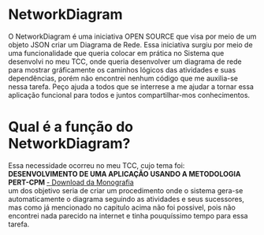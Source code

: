 <h1>NetworkDiagram</h1>

O NetworkDiagram é uma iniciativa OPEN SOURCE que visa por meio de um objeto JSON criar um Diagrama de Rede.
Essa iniciativa surgiu por meio de uma funcionalidade que queria colocar em prática no Sistema que desenvolvi no meu TCC, onde queria desenvolver um diagrama de rede para mostrar gráficamente os caminhos lógicos das atividades e suas dependências, porém não encontrei nenhum código que me auxilia-se nessa tarefa.
Peço ajuda a todos que se interrese a me ajudar a tornar essa aplicação funcional para todos e juntos compartilhar-mos conhecimentos. <br>

<h1>Qual é a função do NetworkDiagram?</h1>

Essa necessidade ocorreu no meu TCC, cujo tema foi: <br>
<b>DESENVOLVIMENTO DE UMA APLICAÇÃO USANDO A METODOLOGIA PERT-CPM </b>
<a href="https://drive.google.com/file/d/0B9oyzaq9FaLXZW1nbTJFaDZJSXhnb2VNaDhzZ1I0bzBHcTgw/view?usp=sharing"> - Download da Monografia </a> <br> 
um dos objetivo seria de criar um procedimento onde o sistema gera-se automaticamente o diagrama seguindo as atividades e seus sucessores, mas como já mencionado no capitulo acima não foi possivel, pois não encontrei nada parecido na internet e tinha pouquíssimo tempo para essa tarefa. 
